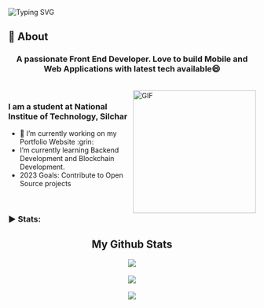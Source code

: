 ![Typing SVG](https://readme-typing-svg.herokuapp.com?font=Architects+Daughter&color=000000&size=30&lines=Hey!+It's+Laditya!+👋;I'm+a+Front+End+Developer;And+a+Blockchain+enthusiast)

## 🧐 About

<h3 align="center">A passionate Front End Developer. Love to build Mobile and Web Applications with latest tech available😄
</h3>

<br>

<img align="right" margin-top="20px" height="250px" alt="GIF" src="https://cdn.dribbble.com/users/1059583/screenshots/4171367/coding-freak.gif" />

### I am a student at National Institue of Technology, Silchar
<ul>
  <li>
    🔭 I’m currently working on my Portfolio Website :grin:
  </li>
  <li>
    I’m currently learning Backend Development and Blockchain Development.
  </li>
  <li>
    2023 Goals: Contribute to Open Source projects
  </li>
</ul>


<br>


<h3 align="left">▶ Stats:</h3>


</p>
<h2 align="center">My Github Stats</h2>
<p align="center">
<img align="center" src="https://github-readme-stats.vercel.app/api/top-langs/?username=Lobi29&layout=compact&theme=github_dark&langs_count=10&exclude_repo=kasweb">
<br>
<br>
<img align="center" src="https://github-readme-stats.vercel.app/api?username=Lobi29&count_private=true&show_icons=trueline_height=21&theme=github_dark">	
<br>
<br>
<img align="center" src="https://github-readme-streak-stats.herokuapp.com/?user=Lobi29&theme=holi-theme">
</p>
